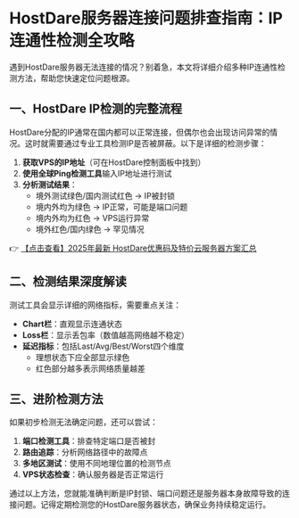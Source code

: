 # HostDare服务器连接问题排查指南：IP连通性检测全攻略

遇到HostDare服务器无法连接的情况？别着急，本文将详细介绍多种IP连通性检测方法，帮助您快速定位问题根源。

## 一、HostDare IP检测的完整流程

HostDare分配的IP通常在国内都可以正常连接，但偶尔也会出现访问异常的情况。这时就需要通过专业工具检测IP是否被屏蔽。以下是详细的检测步骤：

1. **获取VPS的IP地址**（可在HostDare控制面板中找到）
2. **使用全球Ping检测工具**输入IP地址进行测试
3. **分析测试结果**：
   - 境外测试绿色/国内测试红色 → IP被封锁
   - 境内外均为绿色 → IP正常，可能是端口问题
   - 境内外均为红色 → VPS运行异常
   - 境外红色/国内绿色 → 罕见情况

👉 [【点击查看】2025年最新 HostDare优惠码及特价云服务器方案汇总](https://bit.ly/hostdare)

## 二、检测结果深度解读

测试工具会显示详细的网络指标，需要重点关注：

- **Chart栏**：直观显示连通状态
- **Loss栏**：显示丢包率（数值越高网络越不稳定）
- **延迟指标**：包括Last/Avg/Best/Worst四个维度
  - 理想状态下应全部显示绿色
  - 红色部分越多表示网络质量越差

## 三、进阶检测方法

如果初步检测无法确定问题，还可以尝试：

1. **端口检测工具**：排查特定端口是否被封
2. **路由追踪**：分析网络路径中的故障点
3. **多地区测试**：使用不同地理位置的检测节点
4. **VPS状态检查**：确认服务器是否正常运行

通过以上方法，您就能准确判断是IP封锁、端口问题还是服务器本身故障导致的连接问题。记得定期检测您的HostDare服务器状态，确保业务持续稳定运行。